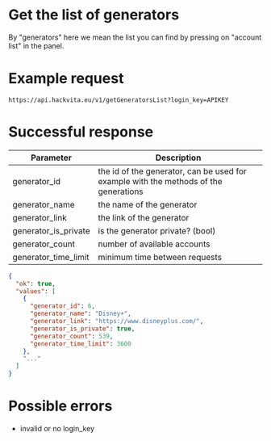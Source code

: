 # Get the list of generators

By "generators" here we mean the list you can find by pressing on "account list" in the panel.

# Example request

`https://api.hackvita.eu/v1/getGeneratorsList?login_key=APIKEY`

# Successful response

Parameter | Description
--------- | -----------
generator_id | the id of the generator, can be used for example with the methods of the generations
generator_name | the name of the generator
generator_link | the link of the generator
generator_is_private | is the generator private? (bool)
generator_count | number of available accounts
generator_time_limit | minimum time between requests

```json
{
  "ok": true,
  "values": [
    {
      "generator_id": 6,
      "generator_name": "Disney+",
      "generator_link": "https://www.disneyplus.com/",
      "generator_is_private": true,
      "generator_count": 539,
      "generator_time_limit": 3600
    },
    "..."
  ]
}
```

# Possible errors

* invalid or no login_key